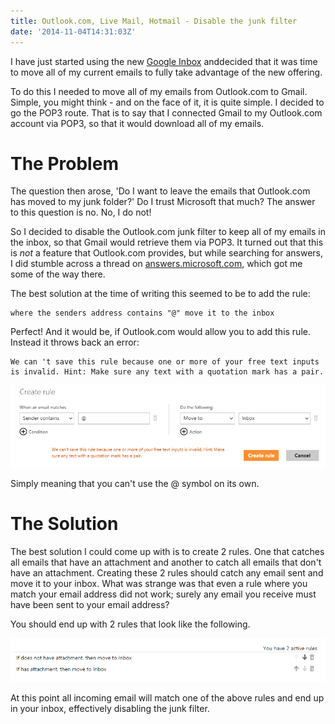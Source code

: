 ```yaml
---
title: Outlook.com, Live Mail, Hotmail - Disable the junk filter
date: '2014-11-04T14:31:03Z'
---
```


I have just started using the new [Google Inbox](https://inbox.google.com) anddecided that it was time to move all of my current emails to fully take advantage of the new offering.

To do this I needed to move all of my emails from Outlook.com to Gmail. Simple, you might think - and on the face of it, it is quite simple. I decided to go the POP3 route. That is to say that I connected Gmail to my Outlook.com account via POP3, so that it would download all of my emails.

# The Problem

The question then arose, 'Do I want to leave the emails that Outlook.com has moved to my junk folder?' Do I trust Microsoft that much? The answer to this question is no. No, I do not!

So I decided to disable the Outlook.com junk filter to keep all of my emails in the inbox, so that Gmail would retrieve them via POP3. It turned out that this is _not_ a feature that Outlook.com provides, but while searching for answers, I did stumble across a thread on [answers.microsoft.com](http://answers.microsoft.com/en-us/outlook_com/forum/osettings-oemailset/is-there-any-way-to-disable-spam-filter-completely/807d742a-a986-4236-95b2-f943e8b527a3?page=1), which got me some of the way there.

The best solution at the time of writing this seemed to be to add the rule:

```
where the senders address contains "@" move it to the inbox
```

Perfect! And it would be, if Outlook.com would allow you to add this rule. Instead it throws back an error:

```
We can 't save this rule because one or more of your free text inputs is invalid. Hint: Make sure any text with a quotation mark has a pair.
```

![Oulook Junk Filter Error](Outlook-Junk-Filter.png)

Simply meaning that you can't use the @ symbol on its own.

# The Solution

The best solution I could come up with is to create 2 rules. One that catches all emails that have an attachment and another to catch all emails that don't have an attachment. Creating these 2 rules should catch any email sent and move it to your inbox. What was strange was that even a rule where you match your email address did not work; surely any email you receive must have been sent to your email address?

You should end up with 2 rules that look like the following.

![Oulook Junk Filter Error](Outlook-Junk-Filter-Rules.png)

At this point all incoming email will match one of the above rules and end up in your inbox, effectively disabling the junk filter.
